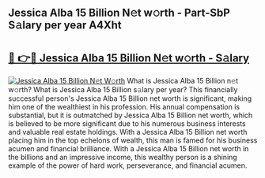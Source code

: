 ## Jessica Alba 15 Billion N𝚎t w𝚘rth - Part-SbP S𝚊lary per year A4Xht

# <h2><a href="http://gc4wrtn.nevu.top/?p=Jessica+Alba+15+Billion">🔗 👉🔴 Jessica Alba 15 Billion N𝚎t w𝚘rth - S𝚊lary</a></h2>

[![Jessica Alba 15 Billion N𝚎t W𝚘rth](https://i.imgur.com/Oavwk0R.jpeg)](http://gc4wrtn.nevu.top/?p=Jessica+Alba+15+Billion)
What is Jessica Alba 15 Billion n𝚎t w𝚘rth? What is Jessica Alba 15 Billion s𝚊lary per year?
This financially successful person's Jessica Alba 15 Billion net worth is significant, making him one of the wealthiest in his profession. His annual compensation is substantial, but it is outmatched by Jessica Alba 15 Billion net worth, which is believed to be more significant due to his numerous business interests and valuable real estate holdings. With a Jessica Alba 15 Billion net worth placing him in the top echelons of wealth, this man is famed for his business acumen and financial brilliance. With a Jessica Alba 15 Billion net worth in the billions and an impressive income, this wealthy person is a shining example of the power of hard work, perseverance, and financial acumen.
